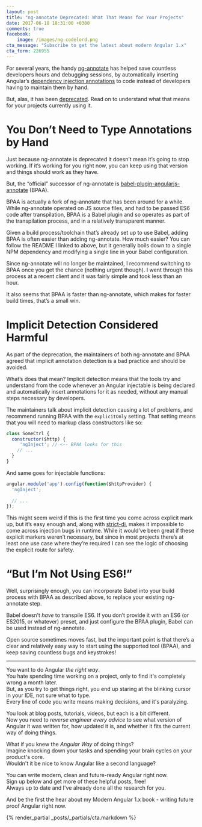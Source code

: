 ```yaml
---
layout: post
title: "ng-annotate Deprecated: What That Means for Your Projects"
date: 2017-06-18 18:31:00 +0300
comments: true
facebook:
    image: /images/ng-codelord.png
cta_message: "Subscribe to get the latest about modern Angular 1.x"
cta_form: 226955
---
```


For several years, the handy [ng-annotate](https://github.com/olov/ng-annotate) has helped save countless developers hours and debugging sessions, by automatically inserting Angular’s [dependency injection annotations](http://www.codelord.net/2015/11/18/the-deal-with-angular-and-minification/) to code instead of developers having to maintain them by hand.

But, alas, it has been [deprecated](https://github.com/olov/ng-annotate/issues/245).
Read on to understand what that means for your projects currently using it.

# You Don’t Need to Type Annotations by Hand

Just because ng-annotate is deprecated it doesn’t mean it’s going to stop working.
If it’s working for you right now, you can keep using that version and things should work as they have.

But, the “official” successor of ng-annotate is [babel-plugin-angularjs-annotate](https://github.com/schmod/babel-plugin-angularjs-annotate) (BPAA).

BPAA is actually a fork of ng-annotate that has been around for a while.
While ng-annotate operated on JS source files, and had to be passed ES6 code after transpilation, BPAA is a Babel plugin and so operates as part of the transpilation process, and in a relatively transparent manner.

Given a build process/toolchain that’s already set up to use Babel, adding BPAA is often easier than adding ng-annotate.
How much easier?
You can follow the README I linked to above, but it generally boils down to a single NPM dependency and modifying a single line in your Babel configuration.

Since ng-annotate will no longer be maintained, I recommend switching to BPAA once you get the chance (nothing urgent though).
I went through this process at a recent client and it was fairly simple and took less than an hour.

It also seems that BPAA is faster than ng-annotate, which makes for faster build times, that’s a small win.

# Implicit Detection Considered Harmful

As part of the deprecation, the maintainers of both ng-annotate and BPAA agreed that implicit annotation detection is a bad practice and should be avoided.

What’s does that mean?
Implicit detection means that the tools try and understand from the code whenever an Angular injectable is being declared and automatically insert annotations for it as needed, without any manual steps necessary by developers.

The maintainers talk about implicit detection causing a lot of problems, and recommend running BPAA with the `explicitOnly` setting.
That setting means that you will need to markup class constructors like so:

```javascript
class SomeCtrl {
  constructor($http) {
     'ngInject'; // <-- BPAA looks for this
    // ...
  }
}
```

And same goes for injectable functions:

```javascript
angular.module('app').config(function($httpProvider) {
  'ngInject';
 
  // ...
});
```

This might seem weird if this is the first time you come across explicit mark up, but it’s easy enough and, along with [strict-di](https://docs.angularjs.org/error/$injector/strictdi), makes it impossible to come across injection bugs in runtime.
While it would’ve been great if these explicit markers weren’t necessary, but since in most projects there’s at least one use case where they’re required I can see the logic of choosing the explicit route for safety.

# “But I’m Not Using ES6!”

Well, surprisingly enough, you can incorporate Babel into your build process with BPAA as described above, to replace your existing ng-annotate step.

Babel doesn’t _have_ to transpile ES6.
If you don’t provide it with an ES6 (or ES2015, or whatever) preset, and just configure the BPAA plugin, Babel can be used instead of ng-annotate.

Open source sometimes moves fast, but the important point is that there’s a clear and relatively easy way to start using the supported tool (BPAA), and keep saving countless bugs and keystrokes! 

<hr>

You want to do Angular *the right way*.  
You hate spending time working on a project, only to find it's completely wrong a month later.  
But, as you try to get things right, you end up staring at the blinking cursor in your IDE, not sure what to type.  
Every line of code you write means making decisions, and it's paralyzing.  

You look at blog posts, tutorials, videos, but each is a bit different.  
Now you need to *reverse engineer every advice* to see what version of Angular it was written for, how updated it is, and whether it fits the current way of doing things.

What if you knew the *Angular Way* of doing things?  
Imagine knocking down your tasks and spending your brain cycles on your product's core.  
Wouldn't it be nice to know Angular like a second language?

You can write modern, clean and future-ready Angular right now.  
Sign up below and get more of these helpful posts, free!  
Always up to date and I've already done all the research for you.

And be the first the hear about my Modern Angular 1.x book - writing future proof Angular right now.

{% render_partial _posts/_partials/cta.markdown %}
